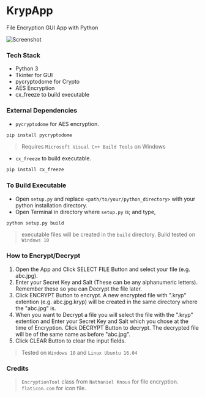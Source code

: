 # KrypApp
File Encryption GUI App with Python

![Screenshot](https://raw.githubusercontent.com/ahmednooor/KrypApp/master/screenshot.png)

### Tech Stack
* Python 3
* Tkinter for GUI
* pycryptodome for Crypto
* AES Encryption
* cx_freeze to build executable

### External Dependencies
* `pycryptodome` for AES encryption.
```sh
pip install pycryptodome
```
> Requires `Microsoft Visual C++ Build Tools` on Windows

* `cx_freeze` to build executable.
```sh
pip install cx_freeze
```

### To Build Executable
* Open `setup.py` and replace `<path/to/your/python_directory>` with your python installation directory.
* Open Terminal in directory where `setup.py` is; and type,
```sh
python setup.py build
```
> executable files will be created in the `build` directory.
> Build tested on `Windows 10`

### How to Encrypt/Decrypt
1. Open the App and Click SELECT FILE Button and select your file (e.g. abc.jpg).
2. Enter your Secret Key and Salt (These can be any alphanumeric letters). Remember these so you can Decrypt the file later.
3. Click ENCRYPT Button to encrypt. A new encrypted file with ".kryp" extention (e.g. abc.jpg.kryp) will be created in the same directory where the "abc.jpg" is.
4. When you want to Decrypt a file you will select the file with the ".kryp" extention and Enter your Secret Key and Salt which you chose at the time of Encryption. Click DECRYPT Button to decrypt. The decrypted file will be of the same name as before "abc.jpg".
5. Click CLEAR Button to clear the input fields.
> Tested on `Windows 10` and `Linux Ubuntu 16.04` 

### Credits
> `EncryptionTool` class from `Nathaniel Knous` for file encryption.
> `flaticon.com` for icon file.
